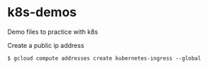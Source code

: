 # k8s-demos
Demo files to practice with k8s

Create a public ip address
```
$ gcloud compute addresses create kubernetes-ingress --global
```

